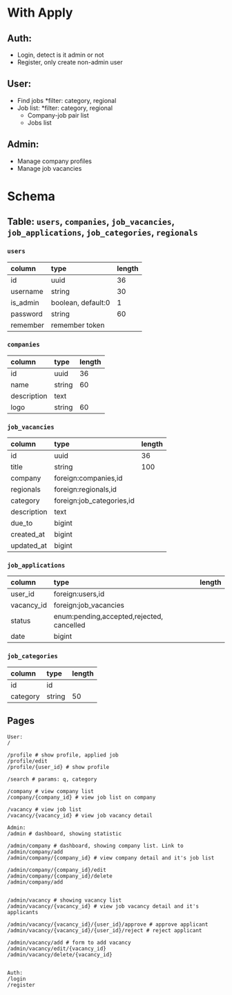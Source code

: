 # With Apply

## Auth:

-   Login, detect is it admin or not
-   Register, only create non-admin user

## User:

-   Find jobs \*filter: category, regional
-   Job list: \*filter: category, regional
    -   Company-job pair list
    -   Jobs list

## Admin:

-   Manage company profiles
-   Manage job vacancies

# Schema

## Table: `users`, `companies`, `job_vacancies`, `job_applications`, `job_categories`, `regionals`

### `users`

| column   | type               | length |
| :------- | :----------------- | :----- |
| id       | uuid               | 36     |
| username | string             | 30     |
| is_admin | boolean, default:0 | 1      |
| password | string             | 60     |
| remember | remember token     |        |

### `companies`

| column      | type   | length |
| :---------- | :----- | :----- |
| id          | uuid   | 36     |
| name        | string | 60     |
| description | text   |        |
| logo        | string | 60     |

### `job_vacancies`

| column      | type                      | length |
| :---------- | :------------------------ | :----- |
| id          | uuid                      | 36     |
| title       | string                    | 100    |
| company     | foreign:companies,id      |        |
| regionals   | foreign:regionals,id      |        |
| category    | foreign:job_categories,id |        |
| description | text                      |        |
| due_to      | bigint                    |        |
| created_at  | bigint                    |        |
| updated_at  | bigint                    |        |

### `job_applications`

| column     | type                                      | length |
| :--------- | :---------------------------------------- | :----- |
| user_id    | foreign:users,id                          |        |
| vacancy_id | foreign:job_vacancies                     |        |
| status     | enum:pending,accepted,rejected, cancelled |        |
| date       | bigint                                    |        |

### `job_categories`

| column   | type   | length |
| :------- | :----- | :----- |
| id       | id     |        |
| category | string | 50     |

## Pages

```
User:
/

/profile # show profile, applied job
/profile/edit
/profile/{user_id} # show profile

/search # params: q, category

/company # view company list
/company/{company_id} # view job list on company

/vacancy # view job list
/vacancy/{vacancy_id} # view job vacancy detail

Admin:
/admin # dashboard, showing statistic

/admin/company # dashboard, showing company list. Link to /admin/company/add
/admin/company/{company_id} # view company detail and it's job list

/admin/company/{company_id}/edit
/admin/company/{company_id}/delete
/admin/company/add


/admin/vacancy # showing vacancy list
/admin/vacancy/{vacancy_id} # view job vacancy detail and it's applicants

/admin/vacancy/{vacancy_id}/{user_id}/approve # approve applicant
/admin/vacancy/{vacancy_id}/{user_id}/reject # reject applicant

/admin/vacancy/add # form to add vacancy
/admin/vacancy/edit/{vacancy_id}
/admin/vacancy/delete/{vacancy_id}


Auth:
/login
/register
```
